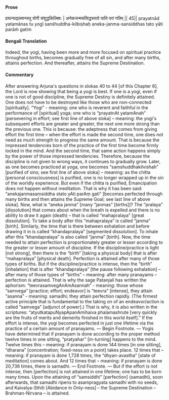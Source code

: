 #### Prose 

प्रयत्नाद्यतमानस्तु योगी संशुद्धकिल्बिष: |
अनेकजन्मसंसिद्धस्ततो याति परां गतिम् || 45||
prayatnād yatamānas tu yogī sanśhuddha-kilbiṣhaḥ
aneka-janma-sansiddhas tato yāti parāṁ gatim

 #### Bengali Translation 

Indeed, the yogi, having been more and more focused on spiritual practice throughout births, becomes gradually free of all sin, and after many births, attains perfection. And thereafter, attains the Supreme Destination.

 #### Commentary 

After answering Arjuna's questions in slokas 40 to 44 [of this Chapter 6], the Lord is now showing that being a yogi is best. If one is a yogi, even if one is not of good discipline, the Supreme Destiny is definitely attained. One does not have to be destroyed like those who are non-connected [spiritually]. “Yogi” - meaning: one who is reverent and faithful in the performance of [spiritual] yoga; one who is “prayatnAt yatamAnah” [persevering in effort; see first line of above sloka] – meaning: the yogi's subsequent efforts are greater and greater, the next one more strong than the previous one. This is because: the adeptness that comes from giving effort the first time – when the effort is made the second time, one does not need as much strength to progress the same amount. That is because the impressed tendencies born of the practice of the first time become firmly locked in the mind. And the second time, that same action happens simply by the power of those impressed tendencies. Therefore, because the discipline is not given to wrong ways, it continues to gradually grow. Later, as one becomes practiced at yoga, one becomes “saṃshuddhakilvishah” [purified of sins; see first line of above sloka] – meaning: as the chitta [personal consciousness] is purified, one is no longer wrapped up in the sin of the worldly experience. But even if the chitta is purified, Emancipation does not happen without meditation. That is why it has been said: “anekajanmasaṃsiddha stato yAti parAṃ gati” [becomes perfected through many births and then attains the Supreme Goal; see last line of above sloka]. Now, what is “aneka janma” [many “janmas” [births]]? The “pralaya” [dissolution] that comes about when the breath is expelled and there is no ability to draw it again (death) – that is called “mahapralaya” [great dissolution]. To take a body after this “mahapralaya” is called “janma” [birth]. Similarly, the time that is there between exhalation and before drawing it in is called “khandapralaya” [segmented dissolution]. To inhale after this “khandapralaya” is also called “janma” [birth]. Now, the time needed to attain perfection is proportionately greater or lesser according to the greater or lesser amount of discipline. If the discipline/practice is light [not strong], then there is the “birth” [taking a physical body] that is after “mahapralaya” [physical death]. Perfection is attained after many of those types of births. But if the discipline/practice is intense, then the “birth” [inhalation] that is after “khandapralaya” [the pause following exhalation] – after many of those types of “births” – meaning: after many pranayams – perfection is attained. That is why the sage Patanjali has written the aphorism: “teevrasamvegAnAmAsannah” - meaning: those whose “samvega” [practice; effort; endeavor] is “teevra” [intense], they attain “asanna” - meaning: samadhi; they attain perfection rapidly. (The firmest active principle that is fundamental to the taking on of an endeavor/action is called “samvega” [adjunct of power].) That is why, it is also written in the scriptures: “atyutkatapuNyapApanAmihaiva phalamashrute [very quickly are the fruits of merits and demerits finished in this world itself].” If the effort is intense, the yogi becomes perfected in just one lifetime via the practice of a certain amount of pranayams. — Begin Footnote. — Yogis have determined that if pranayam is done according to the proper method twelve times in one sitting, “pratyahar” [in-turning] happens to the mind. Twelve times this – meaning: if pranayam is done 144 times [in one sitting], “dharana” [concentration; fixed-ness on a point] takes place. 12 times that – meaning: if pranayam is done 1,728 times, the “dhyan-avastha” [state of meditation] comes about. And 12 times that – meaning: if pranayam is done 20,736 times, there is samadhi. — End Footnote. — But if the effort is not intense, then [perfection] is not attained in one lifetime; one has to be born many times. Upon the attaining of “samsiddhi” [perfection] (samadhi), soon afterwards, that samadhi ripens to asampragyata samadhi with no seeds, and Kaivalya-Sthiti [Abidance in Only-ness] – the Supreme Destination – Brahman-Nirvana – is attained.
